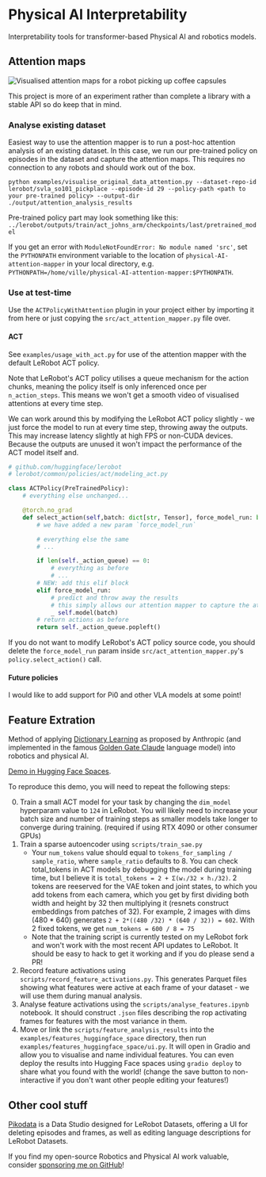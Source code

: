 # Physical AI Interpretability

Interpretability tools for transformer-based Physical AI and robotics models.

## Attention maps

![Visualised attention maps for a robot picking up coffee capsules](https://github.com/villekuosmanen/physical-AI-attention-mapper/blob/main/assets/attention_coffee_prop.gif)

This project is more of an experiment rather than complete a library with a stable API so do keep that in mind.

### Analyse existing dataset

Easiest way to use the attention mapper is to run a post-hoc attention analysis of an existing dataset. In this case, we run our pre-trained policy on episodes in the dataset and capture the attention maps. This requires no connection to any robots and should work out of the box.

```
python examples/visualise_original_data_attention.py --dataset-repo-id lerobot/svla_so101_pickplace --episode-id 29 --policy-path <path to your pre-trained policy> --output-dir ./output/attention_analysis_results
```

Pre-trained policy part may look something like this: `../lerobot/outputs/train/act_johns_arm/checkpoints/last/pretrained_model`

If you get an error with `ModuleNotFoundError: No module named 'src'`, set the `PYTHONPATH` environment variable to the location of `physical-AI-attention-mapper` in your local directory, e.g.  
`PYTHONPATH=/home/ville/physical-AI-attention-mapper:$PYTHONPATH`.

### Use at test-time

Use the `ACTPolicyWithAttention` plugin in your project either by importing it from here or just copying the `src/act_attention_mapper.py` file over.

#### ACT

See `examples/usage_with_act.py` for use of the attention mapper with the default LeRobot ACT policy.

Note that LeRobot's ACT policy utilises a queue mechanism for the action chunks, meaning the policy itself is only inferenced once per `n_action_steps`. This means we won't get a smooth video of visualised attentions at every time step.

We can work around this by modifying the LeRobot ACT policy slightly - we just force the model to run at every time step, throwing away the outputs. This may increase latency slightly at high FPS or non-CUDA devices. Because the outputs are unused it won't impact the performance of the ACT model itself and.

```python
# github.com/huggingface/lerobot
# lerobot/common/policies/act/modeling_act.py

class ACTPolicy(PreTrainedPolicy):
    # everything else unchanged...

    @torch.no_grad
    def select_action(self,batch: dict[str, Tensor], force_model_run: bool = False)
        # we have added a new param `force_model_run`

        # everything else the same
        # ...

        if len(self._action_queue) == 0:
            # everything as before
            # ...
        # NEW: add this elif block
        elif force_model_run:
            # predict and throw away the results
            # this simply allows our attention mapper to capture the attention values during the inference run
            _ self.model(batch)
        # return actions as before
        return self._action_queue.popleft()
```

If you do not want to modify LeRobot's ACT policy source code, you should delete the `force_model_run` param inside `src/act_attention_mapper.py`'s `policy.select_action()` call.

#### Future policies

I would like to add support for Pi0 and other VLA models at some point! 

## Feature Extration

Method of applying [Dictionary Learning](https://transformer-circuits.pub/2023/monosemantic-features) as proposed by Anthropic (and implemented in the famous [Golden Gate Claude](https://www.anthropic.com/news/golden-gate-claude) language model) into robotics and physical AI.

[Demo in Hugging Face Spaces](https://huggingface.co/spaces/villekuosmanen/act-feature-visualiser).

To reproduce this demo, you will need to repeat the following steps:

0. Train a small ACT model for your task by changing the `dim_model` hyperparam value to `124` in LeRobot. You will likely need to increase your batch size and number of training steps as smaller models take longer to converge during training. (required if using RTX 4090 or other consumer GPUs)
1. Train a sparse autoencoder using `scripts/train_sae.py`
    - Your `num_tokens` value should equal to `tokens_for_sampling / sample_ratio`, where `sample_ratio` defaults to 8. You can check total_tokens in ACT models by debugging the model during training time, but I believe it is `total_tokens = 2 + Σ(wᵢ/32 × hᵢ/32)`. 2 tokens are reeserved for the VAE token and joint states, to which you add tokens from each camera, which you get by first dividing both width and height by 32 then multiplying it (resnets construct embeddings from patches of 32). For example, 2 images with dims (480 * 640) generates `2 + 2*((480 /32) * (640 / 32)) = 602`. With 2 fixed tokens, we get `num_tokens = 600 / 8 = 75`
    - Note that the training script is currently tested on my LeRobot fork and won't work with the most recent API updates to LeRobot. It should be easy to hack to get it working and if you do please send a PR!
2. Record feature activations using `scripts/record_feature_activations.py`. This generates Parquet files showing what features were active at each frame of your dataset - we will use them during manual analysis.
3. Analyse feature activations using the `scripts/analyse_features.ipynb` notebook. It should construct `.json` files describing the rop activating frames for features with the most variance in them.
4. Move or link the `scripts/feature_analysis_results` into the `examples/features_huggingface_space` directory, then run `examples/features_huggingface_space/ui.py`. It will open in Gradio and allow you to visualise and name individual features. You can even deploy the results into Hugging Face spaces using `gradio deploy` to share what you found with the world! (change the save button to non-interactive if you don't want other people editing your features!)

## Other cool stuff

[Pikodata](https://github.com/villekuosmanen/pikodata) is a Data Studio designed for LeRobot Datasets, offering a UI for deleting episodes and frames, as well as editing language descriptions for LeRobot Datasets.

If you find my open-source Robotics and Physical AI work valuable, consider [sponsoring me on GitHub](https://github.com/sponsors/villekuosmanen)!
